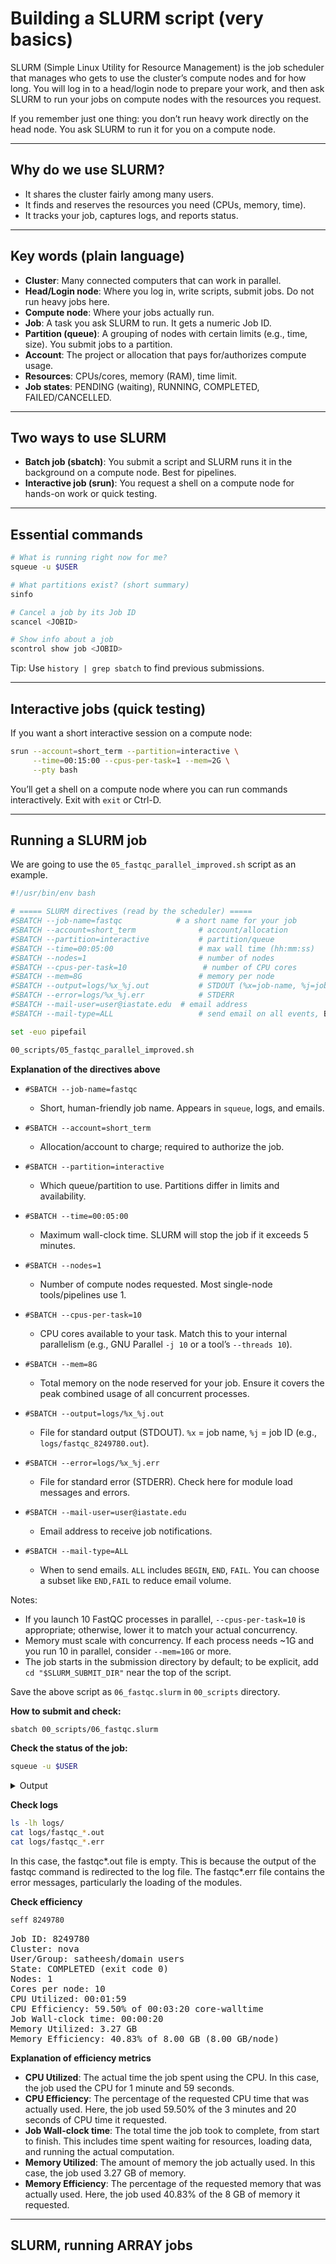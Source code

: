 # Building a SLURM script (very basics)

SLURM (Simple Linux Utility for Resource Management) is the job scheduler that manages who gets to use the cluster’s compute nodes and for how long. You will log in to a head/login node to prepare your work, and then ask SLURM to run your jobs on compute nodes with the resources you request.

If you remember just one thing: you don’t run heavy work directly on the head node. You ask SLURM to run it for you on a compute node.

---

## Why do we use SLURM?

- It shares the cluster fairly among many users.
- It finds and reserves the resources you need (CPUs, memory, time).
- It tracks your job, captures logs, and reports status.

---

## Key words (plain language)

- **Cluster**: Many connected computers that can work in parallel.
- **Head/Login node**: Where you log in, write scripts, submit jobs. Do not run heavy jobs here.
- **Compute node**: Where your jobs actually run.
- **Job**: A task you ask SLURM to run. It gets a numeric Job ID.
- **Partition (queue)**: A grouping of nodes with certain limits (e.g., time, size). You submit jobs to a partition.
- **Account**: The project or allocation that pays for/authorizes compute usage.
- **Resources**: CPUs/cores, memory (RAM), time limit.
- **Job states**: PENDING (waiting), RUNNING, COMPLETED, FAILED/CANCELLED.

---

## Two ways to use SLURM

- **Batch job (sbatch)**: You submit a script and SLURM runs it in the background on a compute node. Best for pipelines.
- **Interactive job (srun)**: You request a shell on a compute node for hands-on work or quick testing.

---

## Essential commands

```bash
# What is running right now for me?
squeue -u $USER

# What partitions exist? (short summary)
sinfo

# Cancel a job by its Job ID
scancel <JOBID>

# Show info about a job
scontrol show job <JOBID>
```

Tip: Use `history | grep sbatch` to find previous submissions.

---

## Interactive jobs (quick testing)

If you want a short interactive session on a compute node:

```bash
srun --account=short_term --partition=interactive \
     --time=00:15:00 --cpus-per-task=1 --mem=2G \
     --pty bash
```

You’ll get a shell on a compute node where you can run commands interactively. Exit with `exit` or Ctrl-D.

---

## Running a SLURM job

We are going to use the `05_fastqc_parallel_improved.sh` script as an example.

```bash
#!/usr/bin/env bash

# ===== SLURM directives (read by the scheduler) =====
#SBATCH --job-name=fastqc            # a short name for your job
#SBATCH --account=short_term              # account/allocation
#SBATCH --partition=interactive           # partition/queue
#SBATCH --time=00:05:00                   # max wall time (hh:mm:ss)
#SBATCH --nodes=1                         # number of nodes
#SBATCH --cpus-per-task=10                 # number of CPU cores
#SBATCH --mem=8G                          # memory per node
#SBATCH --output=logs/%x_%j.out           # STDOUT (%x=job-name, %j=jobid)
#SBATCH --error=logs/%x_%j.err            # STDERR
#SBATCH --mail-user=user@iastate.edu  # email address
#SBATCH --mail-type=ALL                   # send email on all events, BEGIN, END, FAIL

set -euo pipefail

00_scripts/05_fastqc_parallel_improved.sh
```

**Explanation of the directives above**

- `#SBATCH --job-name=fastqc`
  - Short, human-friendly job name. Appears in `squeue`, logs, and emails.

- `#SBATCH --account=short_term`
  - Allocation/account to charge; required to authorize the job.

- `#SBATCH --partition=interactive`
  - Which queue/partition to use. Partitions differ in limits and availability.

- `#SBATCH --time=00:05:00`
  - Maximum wall-clock time. SLURM will stop the job if it exceeds 5 minutes.

- `#SBATCH --nodes=1`
  - Number of compute nodes requested. Most single-node tools/pipelines use 1.

- `#SBATCH --cpus-per-task=10`
  - CPU cores available to your task. Match this to your internal parallelism (e.g., GNU Parallel `-j 10` or a tool’s `--threads 10`).

- `#SBATCH --mem=8G`
  - Total memory on the node reserved for your job. Ensure it covers the peak combined usage of all concurrent processes.

- `#SBATCH --output=logs/%x_%j.out`
  - File for standard output (STDOUT). `%x` = job name, `%j` = job ID (e.g., `logs/fastqc_8249780.out`).

- `#SBATCH --error=logs/%x_%j.err`
  - File for standard error (STDERR). Check here for module load messages and errors.

- `#SBATCH --mail-user=user@iastate.edu`
  - Email address to receive job notifications.

- `#SBATCH --mail-type=ALL`
  - When to send emails. `ALL` includes `BEGIN`, `END`, `FAIL`. You can choose a subset like `END,FAIL` to reduce email volume.

Notes:
- If you launch 10 FastQC processes in parallel, `--cpus-per-task=10` is appropriate; otherwise, lower it to match your actual concurrency.
- Memory must scale with concurrency. If each process needs ~1G and you run 10 in parallel, consider `--mem=10G` or more.
- The job starts in the submission directory by default; to be explicit, add `cd "$SLURM_SUBMIT_DIR"` near the top of the script.

Save the above script as `06_fastqc.slurm` in `00_scripts` directory.

**How to submit and check:**

```bash
sbatch 00_scripts/06_fastqc.slurm
```

**Check the status of the job:**

```bash
squeue -u $USER
```

<details>
<summary>Output</summary>
<pre>
JOBID PARTITION     NAME     USER ST       TIME  NODES NODELIST(REASON)
8249780 interacti   fastqc satheesh  R       0:01      1 nova21-1
</pre>
</details>

**Check logs**

```bash
ls -lh logs/
cat logs/fastqc_*.out
cat logs/fastqc_*.err
```

In this case, the fastqc*.out file is empty. This is because the output of the fastqc command is redirected to the log file. The fastqc*.err file contains the error messages, particularly the loading of the modules.

**Check efficiency**

```bash
seff 8249780
```

<pre>
Job ID: 8249780
Cluster: nova
User/Group: satheesh/domain users
State: COMPLETED (exit code 0)
Nodes: 1
Cores per node: 10
CPU Utilized: 00:01:59
CPU Efficiency: 59.50% of 00:03:20 core-walltime
Job Wall-clock time: 00:00:20
Memory Utilized: 3.27 GB
Memory Efficiency: 40.83% of 8.00 GB (8.00 GB/node)
</pre>

**Explanation of efficiency metrics**

- **CPU Utilized**: The actual time the job spent using the CPU. In this case, the job used the CPU for 1 minute and 59 seconds.
- **CPU Efficiency**: The percentage of the requested CPU time that was actually used. Here, the job used 59.50% of the 3 minutes and 20 seconds of CPU time it requested.
- **Job Wall-clock time**: The total time the job took to complete, from start to finish. This includes time spent waiting for resources, loading data, and running the actual computation.
- **Memory Utilized**: The amount of memory the job actually used. In this case, the job used 3.27 GB of memory.
- **Memory Efficiency**: The percentage of the requested memory that was actually used. Here, the job used 40.83% of the 8 GB of memory it requested.

---

## SLURM, running ARRAY jobs
